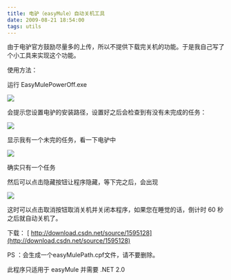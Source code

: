 ```yaml
---
title: 电驴（easyMule）自动关机工具
date: 2009-08-21 18:54:00
tags: utils
---
```


由于电驴官方鼓励尽量多的上传，所以不提供下载完关机的功能。于是我自己写了个小工具来实现这个功能。

使用方法：

运行  EasyMulePowerOff.exe

![](/images/images/p_blog_csdn_net/cuipengfei1/EntryImages/20090821/%E6%88%AA%E5%9B%BE01.jpg)

会提示您设置电驴的安装路径，设置好之后会检查到有没有未完成的任务：

![](/images/images/p_blog_csdn_net/cuipengfei1/EntryImages/20090821/%E6%88%AA%E5%9B%BE02.jpg)

显示我有一个未完的任务，看一下电驴中

![](/images/images/p_blog_csdn_net/cuipengfei1/EntryImages/20090821/%E6%88%AA%E5%9B%BE03.jpg)

确实只有一个任务

然后可以点击隐藏按钮让程序隐藏，等下完之后，会出现

![](/images/images/p_blog_csdn_net/cuipengfei1/EntryImages/20090821/%E6%88%AA%E5%9B%BE04.jpg)

这时可以点击取消按钮取消关机并关闭本程序，如果您在睡觉的话，倒计时  60  秒之后就自动关机了。

下载：
[ http://download.csdn.net/source/1595128](http://download.csdn.net/source/1595128)

PS  ：会生成一个easyMulePath.cpf文件，请不要删除。

此程序只适用于  easyMule  并需要  .NET 2.0
